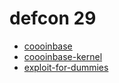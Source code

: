 # defcon 29

- [coooinbase](./coooinbase)
- [coooinbase-kernel](./coooinbase-kernel)
- [exploit-for-dummies](./exploit-for-dummies)
